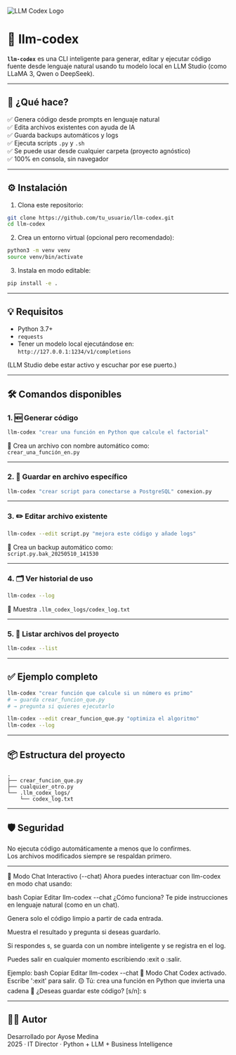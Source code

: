 ![LLM Codex Logo](A_badge_logo_in_digital_art_medium_displays_%22LLM_C.png)

# 🧠 llm-codex

**`llm-codex`** es una CLI inteligente para generar, editar y ejecutar código fuente desde lenguaje natural usando tu modelo local en LLM Studio (como LLaMA 3, Qwen o DeepSeek).

---

## 🚀 ¿Qué hace?

✅ Genera código desde prompts en lenguaje natural  
✅ Edita archivos existentes con ayuda de IA  
✅ Guarda backups automáticos y logs  
✅ Ejecuta scripts `.py` y `.sh`  
✅ Se puede usar desde cualquier carpeta (proyecto agnóstico)  
✅ 100% en consola, sin navegador

---

## ⚙️ Instalación

1. Clona este repositorio:

```bash
git clone https://github.com/tu_usuario/llm-codex.git
cd llm-codex
```

2. Crea un entorno virtual (opcional pero recomendado):

```bash
python3 -m venv venv
source venv/bin/activate
```

3. Instala en modo editable:

```bash
pip install -e .
```

---

## 💡 Requisitos

- Python 3.7+
- `requests`
- Tener un modelo local ejecutándose en:  
  `http://127.0.0.1:1234/v1/completions`

(LLM Studio debe estar activo y escuchar por ese puerto.)

---

## 🛠️ Comandos disponibles

### 1. 🆕 Generar código

```bash
llm-codex "crear una función en Python que calcule el factorial"
```

📝 Crea un archivo con nombre automático como:  
`crear_una_función_en.py`

---

### 2. 💾 Guardar en archivo específico

```bash
llm-codex "crear script para conectarse a PostgreSQL" conexion.py
```

---

### 3. ✏️ Editar archivo existente

```bash
llm-codex --edit script.py "mejora este código y añade logs"
```

📌 Crea un backup automático como:  
`script.py.bak_20250510_141530`

---

### 4. 🗂 Ver historial de uso

```bash
llm-codex --log
```

🧠 Muestra `.llm_codex_logs/codex_log.txt`

---

### 5. 📁 Listar archivos del proyecto

```bash
llm-codex --list
```

---

## ✅ Ejemplo completo

```bash
llm-codex "crear función que calcule si un número es primo"
# → guarda crear_funcion_que.py
# → pregunta si quieres ejecutarlo

llm-codex --edit crear_funcion_que.py "optimiza el algoritmo"
llm-codex --log
```

---

## 📦 Estructura del proyecto

```
.
├── crear_funcion_que.py
├── cualquier_otro.py
└── .llm_codex_logs/
    └── codex_log.txt
```

---

## 🛡️ Seguridad

No ejecuta código automáticamente a menos que lo confirmes.  
Los archivos modificados siempre se respaldan primero.

---

💬 Modo Chat Interactivo (--chat)
Ahora puedes interactuar con llm-codex en modo chat usando:

bash
Copiar
Editar
llm-codex --chat
¿Cómo funciona?
Te pide instrucciones en lenguaje natural (como en un chat).

Genera solo el código limpio a partir de cada entrada.

Muestra el resultado y pregunta si deseas guardarlo.

Si respondes s, se guarda con un nombre inteligente y se registra en el log.

Puedes salir en cualquier momento escribiendo :exit o :salir.

Ejemplo:
bash
Copiar
Editar
llm-codex --chat
🧠 Modo Chat Codex activado. Escribe ':exit' para salir.
🟡 Tú: crea una función en Python que invierta una cadena
💾 ¿Deseas guardar este código? [s/n]: s

---

## 🧑‍💻 Autor

Desarrollado por Ayose Medina  
2025 · IT Director · Python + LLM + Business Intelligence

